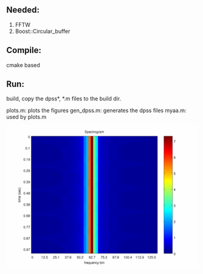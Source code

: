 Needed:
------
1. FFTW
2. Boost::Circular_buffer

Compile:
-------
cmake based


Run:
----
build, copy the dpss*, *.m files to the build dir. 

plots.m: plots the figures
gen_dpss.m: generates the dpss files
myaa.m: used by plots.m

![Spectrogram](doc/spectrogram.png)
